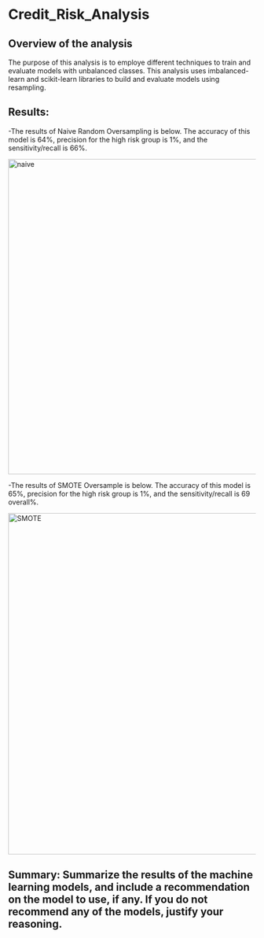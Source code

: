 # Credit_Risk_Analysis
## Overview of the analysis
The purpose of this analysis is to employe different techniques to train and evaluate models with unbalanced classes. This analysis uses imbalanced-learn and scikit-learn libraries to build and evaluate models using resampling.


## Results: 
-The results of Naive Random Oversampling is below. The accuracy of this model is 64%, precision for the high risk group is 1%, and the sensitivity/recall is 66%.

<img width="641" alt="naive" src="https://user-images.githubusercontent.com/86024512/137638908-80fb61d1-29e7-41a0-b66d-ff9b8b80de61.png">

-The results of SMOTE Oversample is below. The accuracy of this model is 65%, precision for the high risk group is 1%, and the sensitivity/recall is 69 overall%.

<img width="694" alt="SMOTE" src="https://user-images.githubusercontent.com/86024512/137639065-35161606-632e-4492-9a97-46e4efb80dde.png">



## Summary: Summarize the results of the machine learning models, and include a recommendation on the model to use, if any. If you do not recommend any of the models, justify your reasoning.
